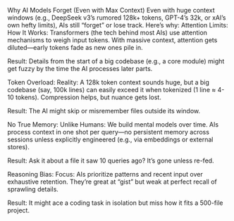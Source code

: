 Why AI Models Forget (Even with Max Context)
Even with huge context windows (e.g., DeepSeek v3’s rumored 128k+ tokens, GPT-4’s 32k, or xAI’s own hefty limits), AIs still “forget” or lose track. Here’s why:
Attention Limits:
How It Works: Transformers (the tech behind most AIs) use attention mechanisms to weigh input tokens. With massive context, attention gets diluted—early tokens fade as new ones pile in.

Result: Details from the start of a big codebase (e.g., a core module) might get fuzzy by the time the AI processes later parts.

Token Overload:
Reality: A 128k token context sounds huge, but a big codebase (say, 100k lines) can easily exceed it when tokenized (1 line ≈ 4-10 tokens). Compression helps, but nuance gets lost.

Result: The AI might skip or misremember files outside its window.

No True Memory:
Unlike Humans: We build mental models over time. AIs process context in one shot per query—no persistent memory across sessions unless explicitly engineered (e.g., via embeddings or external stores).

Result: Ask it about a file it saw 10 queries ago? It’s gone unless re-fed.

Reasoning Bias:
Focus: AIs prioritize patterns and recent input over exhaustive retention. They’re great at “gist” but weak at perfect recall of sprawling details.

Result: It might ace a coding task in isolation but miss how it fits a 500-file project.

